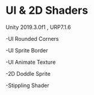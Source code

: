 # UI & 2D Shaders

Unity 2019.3.0f1 , URP7.1.6 

-UI Rounded Corners

-UI Sprite Border

-UI Animate Texture

-2D Doddle Sprite

-Stippling Shader
